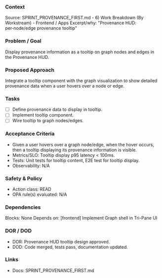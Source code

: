 ### Context

Source: SPRINT_PROVENANCE_FIRST.md - 6) Work Breakdown (By Workstream) - Frontend / Apps
Excerpt/why: "Provenance HUD: per‑node/edge provenance tooltip"

### Problem / Goal

Display provenance information as a tooltip on graph nodes and edges in the Provenance HUD.

### Proposed Approach

Integrate a tooltip component with the graph visualization to show detailed provenance data when a user hovers over a node or edge.

### Tasks

- [ ] Define provenance data to display in tooltip.
- [ ] Implement tooltip component.
- [ ] Wire tooltip to graph nodes/edges.

### Acceptance Criteria

- Given a user hovers over a graph node/edge, when the hover occurs, then a tooltip displaying its provenance information is visible.
- Metrics/SLO: Tooltip display p95 latency < 100ms.
- Tests: Unit tests for tooltip content, E2E test for tooltip display.
- Observability: N/A

### Safety & Policy

- Action class: READ
- OPA rule(s) evaluated: N/A

### Dependencies

Blocks: None
Depends on: [frontend] Implement Graph shell in Tri-Pane UI

### DOR / DOD

- DOR: Provenance HUD tooltip design approved.
- DOD: Code merged, tests pass, documentation updated.

### Links

- Docs: SPRINT_PROVENANCE_FIRST.md
